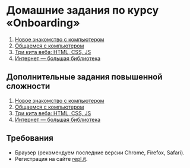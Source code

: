 # Домашние задания по курсу «Onboarding»

1. [Новое знакомство с компьютером](./meet/)
2. [Общаемся с компьютером](./talk/)
3. [Три кита веба: HTML, CSS, JS](./errors/)
4. [Интернет — большая библиотека](./lib/)

## Дополнительные задания повышенной сложности

1. [Новое знакомство с компьютером](./additional/meet.md)
2. [Общаемся с компьютером](./additional/talk.md)
3. [Три кита веба: HTML, CSS, JS](./additional/err.md)
4. [Интернет — большая библиотека](./additional/lib.md)

## Требования

- Браузер (рекомендуем последние версии Chrome, Firefox, Safari).
- Регистрация на сайте [repl.it](https://repl.it/).
